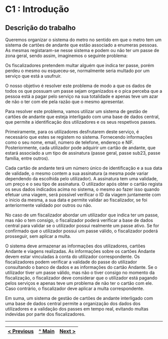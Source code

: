 # C1 : Introdução

## **Descrição do trabalho**

Queremos organizar o sistema do metro no sentido em que o metro tem um sistema de cartões de andante que estão associado a enumeras pessoas. As mesmas registaram-se nesse sistema e podem ou não ter um passe de zona geral, sendo assim, imaginemos o seguinte problema:

Os fiscalizadores pretendem multar alguém que indica ter passe, porém perdeu o mesmo ou esqueceu-se, normalmente seria multado por um serviço que está a usufruir.

O nosso objetivo é resolver este problema de modo a que os dados de todos os que possuam um passe sejam organizados e o pica perceba que a pessoa está a pagar pelo serviço na sua totalidade e apenas teve um azar de não o ter com ele pela razão que o mesmo apresentar.

Para resolver este problema, vamos utilizar um sistema de gestão de cartões de andante que esteja interligado com uma base de dados central, que permite a identificação dos utilizadores e os seus respetivos passes.

Primeiramente, para os utilizadores desfrutarem deste serviço, é necessário que estes se registem no sistema. Fornecendo informações como o seu nome, email, número de telefone, endereço e NIF. Posteriormente, cada utilizador pode adquirir um cartão de andante, que estará associado a um tipo de assinatura (passe geral, passe sub23, passe família, entre outros).

Cada cartão de andante terá um número único de identificação e a sua data de validade, o mesmo contem a sua assinatura (a mesma pode variar dependendo da escolhida pelo utilizador). A assinatura tem uma validade, um preço e o seu tipo de assinatura.
O utilizador após obter o cartão regista os seus dados indicados acima no sistema, o mesmo ao fazer isso quando efetuar uma viagem, será possivel verificar o ID da viagem juntamente com o inicio da mesma, a sua data e permite validar ao fiscalizador, se foi anteriormente validado por outros ou não.

No caso de um fiscalizador abordar um utilizador que indica ter um passe, mas não o tem consigo, o fiscalizador poderá verificar a base de dados central para validar se o utilizador possui realmente um passe ativo. Se for confirmado que o utilizador possui um passe válido, o fiscalizador poderá prosseguir, sem aplicar a multa.

O sistema deve armazenar as informações dos utilizadores, cartões Andante e viagens realizadas. As informações sobre os cartões Andante devem estar vinculadas à conta do utilizador correspondente. Os fiscalizadores podem verificar a validade do passe do utilizador consultando o banco de dados e as informações do cartão Andante. Se o utilizador tiver um passe válido, mas não o tiver consigo no momento da fiscalização, o fiscalizador deve considerar que o utilizador está pagando pelos serviços e apenas teve um problema de não ter o cartão com ele. Caso contrário, o fiscalizador deve aplicar a multa correspondente.

Em suma, um sistema de gestão de cartões de andante interligado com uma base de dados central permite a organização dos dados dos utilizadores e a validação dos passes em tempo real, evitando multas indevidas por parte dos fiscalizadores.

---

[< Previous](rei00.md) | [^ Main](https://github.com/a041326/TCM22-SIBD-G01/blob/main/README.md) | [Next >](rei02.md)
:--- | :---: | ---: 